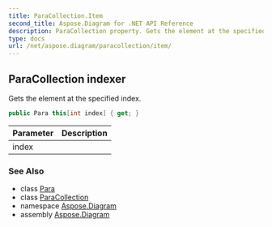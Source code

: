 ```yaml
---
title: ParaCollection.Item
second_title: Aspose.Diagram for .NET API Reference
description: ParaCollection property. Gets the element at the specified index
type: docs
url: /net/aspose.diagram/paracollection/item/
---
```

## ParaCollection indexer

Gets the element at the specified index.

```csharp
public Para this[int index] { get; }
```

| Parameter | Description |
| --- | --- |
| index |  |

### See Also

* class [Para](../../para/)
* class [ParaCollection](../)
* namespace [Aspose.Diagram](../../paracollection/)
* assembly [Aspose.Diagram](../../../)


